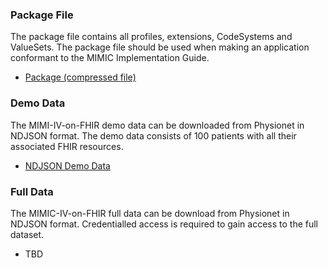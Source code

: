 ### Package File
The package file contains all profiles, extensions, CodeSystems and ValueSets. The package file should be used when making an application conformant to the MIMIC Implementation Guide.
- [Package (compressed file)](https://github.com/kind-lab/fhir-packages/raw/mimic-package-0.1.0/mimic-1.0.1.tgz)

### Demo Data
The MIMI-IV-on-FHIR demo data can be downloaded from Physionet in NDJSON format. The demo data consists of 100 patients with all their associated FHIR resources.
- [NDJSON Demo Data](https://physionet.org/content/mimic-iv-fhir-demo/2.0/)

### Full Data
The MIMIC-IV-on-FHIR full data can be download from Physionet in NDJSON format. Credentialled access is required to gain access to the full dataset.
- TBD